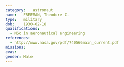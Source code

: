 ```yaml
---
category:	astronaut
name:	FREEMAN, Theodore C.
type:	military
dob:	1930-02-18
qualifications:
  - MSc in aeronautical engineering
references:
  - http://www.nasa.gov/pdf/740566main_current.pdf
missions:
evas:
gender:	Male
---
```

